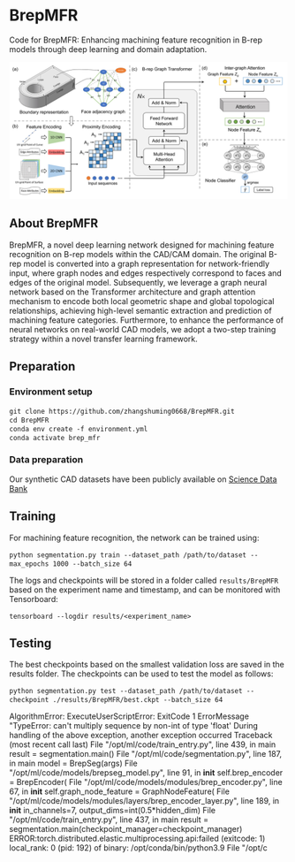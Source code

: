 # BrepMFR

Code for BrepMFR: Enhancing machining feature recognition in B-rep models through deep learning and domain adaptation.

![The network architecture of BrepMFR](docs/img/network_architecture.jpg)

## About BrepMFR

BrepMFR, a novel deep learning network designed for machining feature recognition on B-rep models within the CAD/CAM domain. The original B-rep model is converted into a graph representation for network-friendly input, where graph nodes and edges respectively correspond to faces and edges of the original model. Subsequently, we leverage a graph neural network based on the Transformer architecture and graph attention mechanism to encode both local geometric shape and global topological relationships, achieving high-level semantic extraction and prediction of machining feature categories. Furthermore, to enhance the performance of neural networks on real-world CAD models, we adopt a two-step training strategy within a novel transfer learning framework.

## Preparation

### Environment setup

```
git clone https://github.com/zhangshuming0668/BrepMFR.git
cd BrepMFR
conda env create -f environment.yml
conda activate brep_mfr
```

### Data preparation

Our synthetic CAD datasets have been publicly available on [Science Data Bank](https://www.scidb.cn/en/detail?dataSetId=931c088fd44f4d3e82891a5180f10d90)

## Training

For machining feature recognition, the network can be trained using:
```
python segmentation.py train --dataset_path /path/to/dataset --max_epochs 1000 --batch_size 64
```

The logs and checkpoints will be stored in a folder called `results/BrepMFR` based on the experiment name and timestamp, and can be monitored with Tensorboard:

```
tensorboard --logdir results/<experiment_name>
```

## Testing

The best checkpoints based on the smallest validation loss are saved in the results folder. The checkpoints can be used to test the model as follows:

```
python segmentation.py test --dataset_path /path/to/dataset --checkpoint ./results/BrepMFR/best.ckpt --batch_size 64
```



AlgorithmError: ExecuteUserScriptError: ExitCode 1 ErrorMessage "TypeError: can't multiply sequence by non-int of type 'float' During handling of the above exception, another exception occurred Traceback (most recent call last) File "/opt/ml/code/train_entry.py", line 439, in main result = segmentation.main() File "/opt/ml/code/segmentation.py", line 187, in main model = BrepSeg(args) File "/opt/ml/code/models/brepseg_model.py", line 91, in __init__ self.brep_encoder = BrepEncoder( File "/opt/ml/code/models/modules/brep_encoder.py", line 67, in __init__ self.graph_node_feature = GraphNodeFeature( File "/opt/ml/code/models/modules/layers/brep_encoder_layer.py", line 189, in __init__ in_channels=7, output_dims=int(0.5*hidden_dim) File "/opt/ml/code/train_entry.py", line 437, in main result = segmentation.main(checkpoint_manager=checkpoint_manager) ERROR:torch.distributed.elastic.multiprocessing.api:failed (exitcode: 1) local_rank: 0 (pid: 192) of binary: /opt/conda/bin/python3.9 File "/opt/c